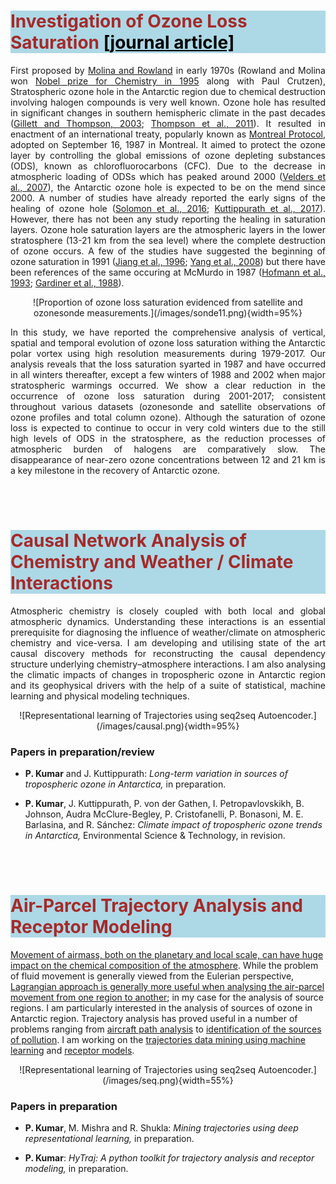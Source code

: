 <!--
.. title: Research
.. slug: research
.. date: 2020-05-07 05:52:47 UTC+05:30
.. tags: 
.. category: 
.. link: 
.. description: 
.. type: text
-->

<!--For Altmetric badges-->
<script type='text/javascript' src='https://d1bxh8uas1mnw7.cloudfront.net/assets/embed.js'></script>
	
<!--For Dimensions badges-->
<script async src="https://badge.dimensions.ai/badge.js" charset="utf-8"></script>

<h1 style="background-color: #ADD8E6; color:#A52A2A">Investigation of Ozone Loss Saturation <a href="https://www.nature.com/articles/s41612-018-0052-6" style="color: #000000"> [journal article] </a> </h1>

<p align='justify'>
First proposed by <a href="https://www.nature.com/articles/249810a0">Molina and Rowland</a> in early 1970s (Rowland and Molina won <a href="https://www.nobelprize.org/prizes/chemistry/1995/summary/">Nobel prize for Chemistry in 1995</a> along with Paul Crutzen), Stratospheric ozone hole in the Antarctic region due to chemical destruction involving halogen compounds is very well known. Ozone hole has resulted in significant changes in southern hemispheric climate in the past decades (<a href="https://science.sciencemag.org/content/302/5643/273.full">Gillett and Thompson, 2003</a>; <a href="https://www.nature.com/articles/ngeo1296">Thompson et al., 2011</a>). It resulted in enactment of an international treaty, popularly known as <a href="https://ozone.unep.org/treaties/montreal-protocol">Montreal Protocol</a>, adopted on September 16, 1987 in Montreal. It aimed to protect the ozone layer by controlling the global emissions of ozone depleting substances (ODS), known as chlorofluorocarbons (CFC). Due to the decrease in atmospheric loading of ODSs which has peaked around 2000 (<a href="https://www.pnas.org/content/104/12/4814">Velders et al., 2007</a>), the Antarctic ozone hole is expected to be on the mend since 2000. A number of studies have already reported the early signs of the healing of ozone hole (<a href="https://science.sciencemag.org/content/353/6296/269.full">Solomon et al., 2016</a>; <a href="https://www.nature.com/articles/s41598-017-00722-7">Kuttippurath et al., 2017</a>). However, there has not been any study reporting the healing in saturation layers. Ozone hole saturation layers are the atmospheric layers in the lower stratosphere (13-21 km from the sea level) where the complete destruction of ozone occurs. A few of the studies have suggested the beginning of ozone saturation in 1991 (<a href="https://agupubs.onlinelibrary.wiley.com/doi/abs/10.1029/96JD00063">Jiang et al., 1996</a>; <a href="https://agupubs.onlinelibrary.wiley.com/doi/full/10.1029/2007JD009675">Yang et al., 2008</a>) but there have been references of the same occuring at McMurdo in 1987 (<a href="https://agupubs.onlinelibrary.wiley.com/doi/abs/10.1029/93JD02092">Hofmann et al., 1993</a>; <a href="https://agupubs.onlinelibrary.wiley.com/doi/abs/10.1029/GL015i008p00901">Gardiner et al., 1988</a>).
</p>


<center>
![Proportion of ozone loss saturation evidenced from satellite and ozonesonde measurements.](/images/sonde11.png){width=95%}
</center>

<p align='justify'>
In this study, we have reported the comprehensive analysis of vertical, spatial and temporal evolution of ozone loss saturation withing the Antarctic polar vortex using high resolution measurements during 1979-2017. Our analysis reveals that the loss saturation syarted in 1987 and have occurred in all winters thereafter, except a few winters of 1988 and 2002 when major stratospheric warmings occurred. We show a clear reduction in the occurrence of ozone loss saturation during 2001-2017; consistent throughout various datasets (ozonesonde and satellite observations of ozone profiles and total column ozone). Although the saturation of ozone loss is expected to continue to occur in very cold winters due to the still high levels of ODS in the stratosphere, as the reduction processes of atmospheric burden of halogens are comparatively slow. The disappearance of near-zero ozone concentrations between 12 and 21 km is a key milestone in the recovery of Antarctic ozone.
</p>

<div class="container">
<div class="row">

<div class='col-lg-4 col-md-11.1 col-sm-11.1 col-11.1 ml-auto'>
  <div data-badge-type='medium-donut' class='altmetric-embed' data-doi='10.1038/s41612-018-0052-6' data-badge-popover="right"></div>
  <p></p>
</div>


<div class='col-lg-4 col-md-11.1 col-sm-11.1 col-11.1 ml-auto'>
  <div class="__dimensions_badge_embed__" data-doi="10.1038/s41612-018-0052-6" data-legend="hover-right"></div>
</div>
</div>
</div>

<BR> <BR>


<h1 style="background-color: #ADD8E6; color:#A52A2A">Causal Network Analysis of Chemistry and Weather / Climate Interactions</h1>

<p align='justify'>
Atmospheric chemistry is closely coupled with both local and global atmospheric dynamics. Understanding these interactions is an essential prerequisite for diagnosing the influence of weather/climate on atmospheric chemistry and vice-versa. I am developing and utilising state of the art causal discovery methods for reconstructing the causal dependency structure underlying chemistry–atmosphere interactions. I am also analysing the climatic impacts of changes in tropospheric ozone in Antarctic region and its geophysical drivers with the help of a suite of statistical, machine learning and physical modeling techniques.
</p>

<center>
![Representational learning of Trajectories using seq2seq Autoencoder.](/images/causal.png){width=95%} 
</center>

### Papers in preparation/review

-   **P. Kumar** and J. Kuttippurath: *Long-term variation in sources of tropospheric ozone in Antarctica,* in preparation.

-   **P. Kumar**, J. Kuttippurath, P. von der Gathen, I. Petropavlovskikh, B. Johnson, Audra McClure-Begley, P. Cristofanelli, P. Bonasoni, M. E. Barlasina, and R. Sánchez: *Climate impact of tropospheric ozone trends in Antarctica,* Environmental Science & Technology, in revision.

<BR> <BR>

<h1 style="background-color: #ADD8E6; color:#A52A2A">Air-Parcel Trajectory Analysis and Receptor Modeling</h1>

<p>
<a href="https://linkinghub.elsevier.com/retrieve/pii/S0169809511002948">Movement of airmass, both on the planetary and local scale, can have huge impact on the chemical composition of the atmosphere</a>. While the problem of fluid movement is generally viewed from the Eulerian perspective, <a href="https://www.atmos-chem-phys.net/15/7877/2015/">Lagrangian approach is generally more useful when analysing the air-parcel movement from one region to another</a>; in my case for the analysis of source regions. I am particularly interested in the analysis of sources of ozone in Antarctic region. Trajectory analysis has proved useful in a number of problems ranging from <a href="https://arc.aiaa.org/doi/abs/10.2514/1.G000537?journalCode=jgcd">aircraft path analysis</a> to <a href="https://agupubs.onlinelibrary.wiley.com/doi/full/10.1029/2005JD006577">identification of the sources of pollution</a>. I am working on the <a href="https://www.mdpi.com/2220-9964/6/7/210">trajectories data mining using machine learning</a> and <a href="https://enveurope.springeropen.com/articles/10.1186/s12302-019-0233-x">receptor models</a>.
</p>

<center>
![Representational learning of Trajectories using seq2seq Autoencoder.](/images/seq.png){width=55%} 
</center>

### Papers in preparation

-   **P. Kumar**, M. Mishra and R. Shukla: *Mining trajectories using deep representational learning,* in preparation.

-   **P. Kumar**: *HyTraj: A python toolkit for trajectory analysis and receptor modeling,* in preparation.

